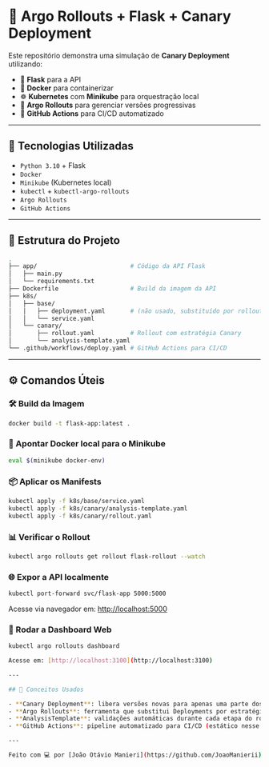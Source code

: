 # 🐙 Argo Rollouts + Flask + Canary Deployment

Este repositório demonstra uma simulação de **Canary Deployment** utilizando:
- 🐍 **Flask** para a API
- 🐳 **Docker** para containerizar
- ☸️ **Kubernetes** com **Minikube** para orquestração local
- 🚦 **Argo Rollouts** para gerenciar versões progressivas
- 🤖 **GitHub Actions** para CI/CD automatizado

---

## 🚀 Tecnologias Utilizadas

- `Python 3.10` + Flask
- `Docker`
- `Minikube` (Kubernetes local)
- `kubectl` + `kubectl-argo-rollouts`
- `Argo Rollouts`
- `GitHub Actions`

---

## 📁 Estrutura do Projeto

```bash
.
├── app/                          # Código da API Flask
│   ├── main.py
│   └── requirements.txt
├── Dockerfile                    # Build da imagem da API
├── k8s/
│   ├── base/
│   │   ├── deployment.yaml       # (não usado, substituído por rollout)
│   │   └── service.yaml
│   └── canary/
│       ├── rollout.yaml          # Rollout com estratégia Canary
│       └── analysis-template.yaml
└── .github/workflows/deploy.yaml # GitHub Actions para CI/CD
```

---

## ⚙️ Comandos Úteis

### 🛠️ Build da Imagem

```bash
docker build -t flask-app:latest .
```

### 🔁 Apontar Docker local para o Minikube

```bash
eval $(minikube docker-env)
```

### 📦 Aplicar os Manifests

```bash
kubectl apply -f k8s/base/service.yaml
kubectl apply -f k8s/canary/analysis-template.yaml
kubectl apply -f k8s/canary/rollout.yaml
```

### 📊 Verificar o Rollout

```bash
kubectl argo rollouts get rollout flask-rollout --watch
```

### 🌐 Expor a API localmente

```bash
kubectl port-forward svc/flask-app 5000:5000
```

Acesse via navegador em: [http://localhost:5000](http://localhost:5000)

### 🧪 Rodar a Dashboard Web

```bash
kubectl argo rollouts dashboard

Acesse em: [http://localhost:3100](http://localhost:3100)

---

## 🧠 Conceitos Usados

- **Canary Deployment**: libera versões novas para apenas uma parte dos usuários, e aumenta gradualmente se tudo estiver saudável.
- **Argo Rollouts**: ferramenta que substitui Deployments por estratégias avançadas como Canary e Blue/Green.
- **AnalysisTemplate**: validações automáticas durante cada etapa do rollout (mesmo sem provider externo, está configurado).
- **GitHub Actions**: pipeline automatizado para CI/CD (estático nesse exemplo).

---

Feito com 💻 por [João Otávio Manieri](https://github.com/JoaoManierii)